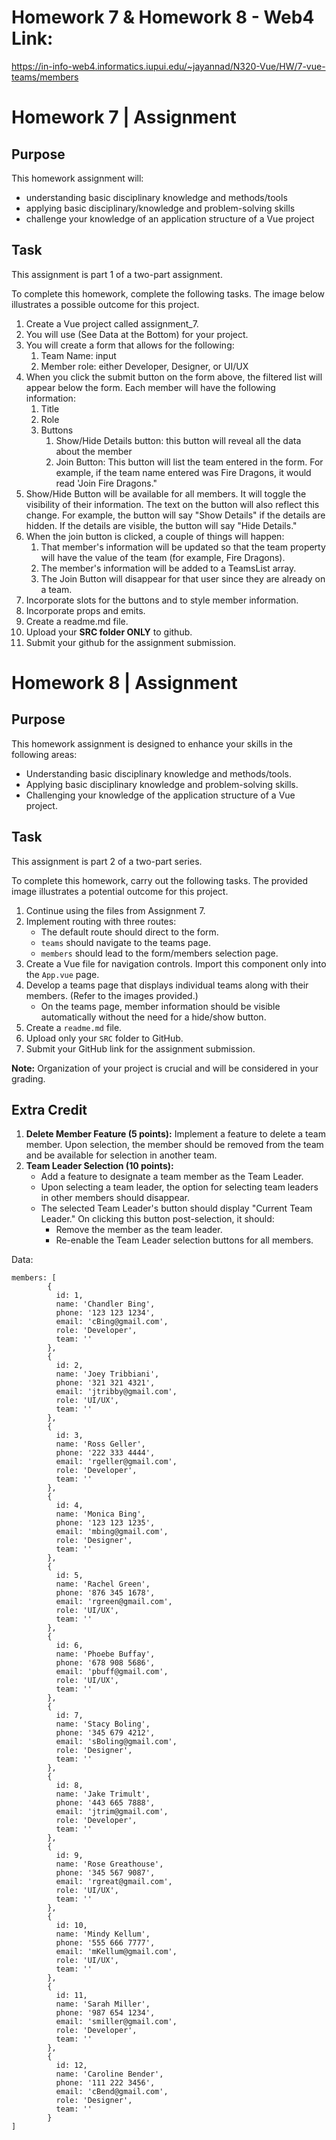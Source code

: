 # Homework 7 & Homework 8 - Web4 Link:
https://in-info-web4.informatics.iupui.edu/~jayannad/N320-Vue/HW/7-vue-teams/members

# Homework 7 | Assignment

## Purpose

This homework assignment will:

- understanding basic disciplinary knowledge and methods/tools
- applying basic disciplinary/knowledge and problem-solving skills
- challenge your knowledge of an application structure of a Vue project

## Task

This assignment is part 1 of a two-part assignment.

To complete this homework, complete the following tasks. The image below illustrates a possible outcome for this project.

1. Create a Vue project called assignment_7.
2. You will use (See Data at the Bottom) for your project.
3. You will create a form that allows for the following:
   1. Team Name: input
   2. Member role: either Developer, Designer, or UI/UX
4. When you click the submit button on the form above, the filtered list will appear below the form. Each member will have the following information:
   1. Title
   2. Role
   3. Buttons
      1. Show/Hide Details button: this button will reveal all the data about the member
      2. Join Button: This button will list the team entered in the form. For example, if the team name entered was Fire Dragons, it would read 'Join Fire Dragons."
5. Show/Hide Button will be available for all members. It will toggle the visibility of their information. The text on the button will also reflect this change. For example, the button will say "Show Details" if the details are hidden. If the details are visible, the button will say "Hide Details."
6. When the join button is clicked, a couple of things will happen:
   1. That member's information will be updated so that the team property will have the value of the team (for example, Fire Dragons).
   2. The member's information will be added to a TeamsList array.
   3. The Join Button will disappear for that user since they are already on a team.
7. Incorporate slots for the buttons and to style member information.
8. Incorporate props and emits.
9. Create a readme.md file.
10. Upload your **SRC folder ONLY** to github.
11. Submit your github for the assignment submission.


# Homework 8 | Assignment

## Purpose
This homework assignment is designed to enhance your skills in the following areas:
- Understanding basic disciplinary knowledge and methods/tools.
- Applying basic disciplinary knowledge and problem-solving skills.
- Challenging your knowledge of the application structure of a Vue project.

## Task
This assignment is part 2 of a two-part series.

To complete this homework, carry out the following tasks. The provided image illustrates a potential outcome for this project.

1. Continue using the files from Assignment 7.
2. Implement routing with three routes:
   - The default route should direct to the form.
   - `teams` should navigate to the teams page.
   - `members` should lead to the form/members selection page.
3. Create a Vue file for navigation controls. Import this component only into the `App.vue` page.
4. Develop a teams page that displays individual teams along with their members. (Refer to the images provided.)
   - On the teams page, member information should be visible automatically without the need for a hide/show button.
5. Create a `readme.md` file.
6. Upload only your `SRC` folder to GitHub.
7. Submit your GitHub link for the assignment submission.

**Note:** Organization of your project is crucial and will be considered in your grading.

## Extra Credit
1. **Delete Member Feature (5 points):** Implement a feature to delete a team member. Upon selection, the member should be removed from the team and be available for selection in another team.
2. **Team Leader Selection (10 points):**
   - Add a feature to designate a team member as the Team Leader.
   - Upon selecting a team leader, the option for selecting team leaders in other members should disappear.
   - The selected Team Leader's button should display "Current Team Leader." On clicking this button post-selection, it should:
      - Remove the member as the team leader.
      - Re-enable the Team Leader selection buttons for all members.


Data:
```
members: [
        {
          id: 1,
          name: 'Chandler Bing',
          phone: '123 123 1234',
          email: 'cBing@gmail.com',
          role: 'Developer',
          team: ''
        },
        {
          id: 2,
          name: 'Joey Tribbiani',
          phone: '321 321 4321',
          email: 'jtribby@gmail.com',
          role: 'UI/UX',
          team: ''
        },
        {
          id: 3,
          name: 'Ross Geller',
          phone: '222 333 4444',
          email: 'rgeller@gmail.com',
          role: 'Developer',
          team: ''
        },
        {
          id: 4,
          name: 'Monica Bing',
          phone: '123 123 1235',
          email: 'mbing@gmail.com',
          role: 'Designer',
          team: ''
        },
        {
          id: 5,
          name: 'Rachel Green',
          phone: '876 345 1678',
          email: 'rgreen@gmail.com',
          role: 'UI/UX',
          team: ''
        },
        {
          id: 6,
          name: 'Phoebe Buffay',
          phone: '678 908 5686',
          email: 'pbuff@gmail.com',
          role: 'UI/UX',
          team: ''
        },
        {
          id: 7,
          name: 'Stacy Boling',
          phone: '345 679 4212',
          email: 'sBoling@gmail.com',
          role: 'Designer',
          team: ''
        },
        {
          id: 8,
          name: 'Jake Trimult',
          phone: '443 665 7888',
          email: 'jtrim@gmail.com',
          role: 'Developer',
          team: ''
        },
        {
          id: 9,
          name: 'Rose Greathouse',
          phone: '345 567 9087',
          email: 'rgreat@gmail.com',
          role: 'UI/UX',
          team: ''
        },
        {
          id: 10,
          name: 'Mindy Kellum',
          phone: '555 666 7777',
          email: 'mKellum@gmail.com',
          role: 'UI/UX',
          team: ''
        },
        {
          id: 11,
          name: 'Sarah Miller',
          phone: '987 654 1234',
          email: 'smiller@gmail.com',
          role: 'Developer',
          team: ''
        },
        {
          id: 12,
          name: 'Caroline Bender',
          phone: '111 222 3456',
          email: 'cBend@gmail.com',
          role: 'Designer',
          team: ''
        }
]
```

